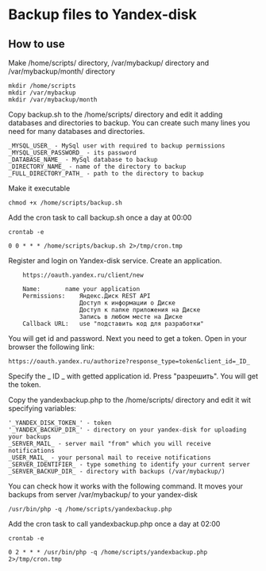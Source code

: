 # Backup files to Yandex-disk

How to use
-

Make /home/scripts/ directory, /var/mybackup/ directory and /var/mybackup/month/ directory

    mkdir /home/scripts
    mkdir /var/mybackup
    mkdir /var/mybackup/month

Copy backup.sh to the /home/scripts/ directory and edit it adding databases and directories to backup. You can create such many lines you need for many databases and directories.
    
    _MYSQL_USER_ - MySql user with required to backup permissions
    _MYSQL_USER_PASSWORD_ - its password
    _DATABASE_NAME_ - MySql database to backup
    _DIRECTORY_NAME_ - name of the directory to backup
    _FULL_DIRECTORY_PATH_ - path to the directory to backup

Make it executable

    chmod +x /home/scripts/backup.sh

Add the cron task to call backup.sh once a day at 00:00

    crontab -e

    0 0 * * * /home/scripts/backup.sh 2>/tmp/cron.tmp

Register and login on Yandex-disk service. Create an application.

		https://oauth.yandex.ru/client/new
	
		Name:		name your application
		Permissions:	Яндекс.Диск REST API
						Доступ к информации о Диске
						Доступ к папке приложения на Диске
						Запись в любом месте на Диске
		Callback URL:	use "подставить код для разработки"

You will get id and password. Next you need to get a token. Open in your browser the following link:
		
    https://oauth.yandex.ru/authorize?response_type=token&client_id=_ID_
			
Specify the _ ID _ with getted application id. Press "разрешить". You will get the token.

Copy the yandexbackup.php to the /home/scripts/ directory and edit it wit specifying variables:

	'_YANDEX_DISK_TOKEN_' - token
	'_YANDEX_BACKUP_DIR_' - directory on your yandex-disk for uploading your backups
	_SERVER_MAIL_ - server mail "from" which you will receive notifications
	_USER_MAIL_ - your personal mail to receive notifications
	_SERVER_IDENTIFIER_ - type something to identify your current server
	_SERVER_BACKUP_DIR_ - directory with backups (/var/mybackup/)

You can check how it works with the following command. It moves your backups from server /var/mybackup/ to your yandex-disk

    /usr/bin/php -q /home/scripts/yandexbackup.php

Add the cron task to call yandexbackup.php once a day at 02:00

	crontab -e

	0 2 * * * /usr/bin/php -q /home/scripts/yandexbackup.php 2>/tmp/cron.tmp
